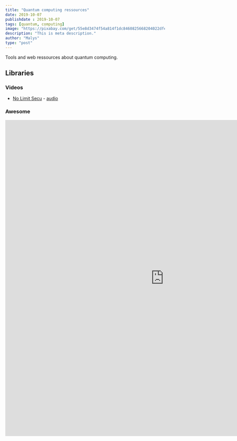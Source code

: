 ```yaml
---
title: "Quantum computing ressources"
date: 2019-10-07
publishdate : 2019-10-07
tags: [quantum, computing]
image: "https://pixabay.com/get/55e8d3474f54a814f1dc8460825668204022dfe054517241772973d1/physics-3864564_640.jpg"
description: "This is meta description."
author: "Malys"
type: "post"
---
```


Tools and web ressources about quantum computing.

## Libraries

### Videos

* [No Limit Secu](https://www.nolimitsecu.fr/informatique-quantique/) - [audio](https://www.nolimitsecu.fr/wp-content/uploads/NoLimistSecu-Informatique-Quantique-avec-Renaud-Lifchitz.mp3)


### Awesome

<iframe  style="border: 0; width: 1000px; height: 1000px;" src="https://awesomelists.top/#/repos/desireevl/awesome-quantum-computing"></iframe>

